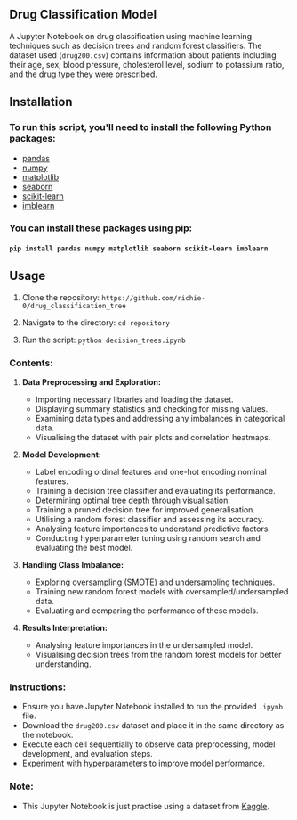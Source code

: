 ## Drug Classification Model

A Jupyter Notebook on drug classification using machine learning techniques such as decision trees and random forest classifiers. The dataset used (`drug200.csv`) contains information about patients including their age, sex, blood pressure, cholesterol level, sodium to potassium ratio, and the drug type they were prescribed.

## Installation

### To run this script, you'll need to install the following Python packages:

- [pandas](https://pandas.pydata.org/pandas-docs/stable/getting_started/install.html)
- [numpy](https://numpy.org/install/)
- [matplotlib](https://matplotlib.org/stable/users/installing.html)
- [seaborn](https://seaborn.pydata.org/installing.html)
- [scikit-learn](https://scikit-learn.org/stable/install.html)
- [imblearn](https://imbalanced-learn.org/stable/install.html)

### You can install these packages using pip:

#### `pip install pandas numpy matplotlib seaborn scikit-learn imblearn`

## Usage

1. Clone the repository: `https://github.com/richie-0/drug_classification_tree`

2. Navigate to the directory: `cd repository`

3. Run the script: `python decision_trees.ipynb`
### Contents:

1. **Data Preprocessing and Exploration:**
   - Importing necessary libraries and loading the dataset.
   - Displaying summary statistics and checking for missing values.
   - Examining data types and addressing any imbalances in categorical data.
   - Visualising the dataset with pair plots and correlation heatmaps.

2. **Model Development:**
   - Label encoding ordinal features and one-hot encoding nominal features.
   - Training a decision tree classifier and evaluating its performance.
   - Determining optimal tree depth through visualisation.
   - Training a pruned decision tree for improved generalisation.
   - Utilising a random forest classifier and assessing its accuracy.
   - Analysing feature importances to understand predictive factors.
   - Conducting hyperparameter tuning using random search and evaluating the best model.

3. **Handling Class Imbalance:**
   - Exploring oversampling (SMOTE) and undersampling techniques.
   - Training new random forest models with oversampled/undersampled data.
   - Evaluating and comparing the performance of these models.

4. **Results Interpretation:**
   - Analysing feature importances in the undersampled model.
   - Visualising decision trees from the random forest models for better understanding.

### Instructions:

- Ensure you have Jupyter Notebook installed to run the provided `.ipynb` file.
- Download the `drug200.csv` dataset and place it in the same directory as the notebook.
- Execute each cell sequentially to observe data preprocessing, model development, and evaluation steps.
- Experiment with hyperparameters to improve model performance.

### Note:

- This Jupyter Notebook is just practise using a dataset from [Kaggle](https://www.kaggle.com/datasets/pablomgomez21/drugs-a-b-c-x-y-for-decision-trees/data).
